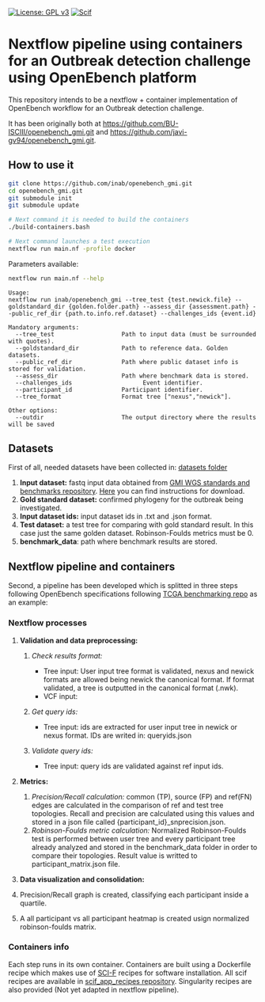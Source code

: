 [![License: GPL v3](https://img.shields.io/badge/License-GPL%20v3-blue.svg)](https://www.gnu.org/licenses/gpl-3.0) [![Scif](https://img.shields.io/badge/Filesystem-Scientific-brightgreen.svg)](https://sci-f.github.io)

# Nextflow pipeline using containers for an Outbreak detection challenge using OpenEbench platform

This repository intends to be a nextflow + container implementation of OpenEbench workflow for an Outbreak detection challenge. 

It has been originally both at <https://github.com/BU-ISCIII/openebench_gmi.git> and <https://github.com/javi-gv94/openebench_gmi.git>.

## How to use it

```Bash
git clone https://github.com/inab/openebench_gmi.git
cd openebench_gmi.git
git submodule init
git submodule update

# Next command it is needed to build the containers
./build-containers.bash

# Next command launches a test execution
nextflow run main.nf -profile docker 
```
Parameters available:
```Bash
nextflow run main.nf --help
```

```
Usage:
nextflow run inab/openebench_gmi --tree_test {test.newick.file} --goldstandard_dir {golden.folder.path} --assess_dir {assessment.path} --public_ref_dir {path.to.info.ref.dataset} --challenges_ids {event.id}

Mandatory arguments:
  --tree_test                   Path to input data (must be surrounded with quotes).
  --goldstandard_dir            Path to reference data. Golden datasets.
  --public_ref_dir              Path where public dataset info is stored for validation.
  --assess_dir                  Path where benchmark data is stored.
  --challenges_ids                    Event identifier.
  --participant_id              Participant identifier.
  --tree_format                 Format tree ["nexus","newick"].

Other options:
  --outdir                      The output directory where the results will be saved
```


## Datasets
First of all, needed datasets have been collected in: [datasets folder](datasets)

1. **Input dataset:** fastq input data obtained from [GMI WGS standards and benchmarks repository](https://github.com/globalmicrobialidentifier-WG3/datasets). [Here](datasets/inputDataset/README.md) you can find instructions for download.
2. **Gold standard dataset:** confirmed phylogeny for the outbreak being investigated.
3. **Input dataset ids:** input dataset ids in .txt and .json format.
4. **Test dataset:** a test tree for comparing with gold standard result. In this case just the same golden dataset. Robinson-Foulds metrics must be 0.
5. **benchmark_data**: path where benchmark results are stored.

## Nextflow pipeline and containers
Second, a pipeline has been developed which is splitted in three steps following OpenEbench specifications following [TCGA benchmarking repo](https://github.com/inab/TCGA_benchmarking_workflow) as an example:

### Nextflow processes
1. **Validation and data preprocessing:**
   1. *Check results format:* 
      - Tree input: User input tree format is validated, nexus and newick formats are allowed being newick the canonical format. If format validated, a tree is outputted in the canonical format (.nwk).
      - VCF input:
    
   2. *Get query ids:* 
      - Tree input: ids are extracted for user input tree in newick or nexus format. IDs are writed in: queryids.json 
    
   3. *Validate query ids:* 
      - Tree input: query ids are validated against ref input ids.

2. **Metrics:**
   1. *Precision/Recall calculation:* common (TP), source (FP) and ref(FN) edges are calculated in the comparison of ref and test tree topologies. Recall and precision are calculated using this values and stored in a json file called {participant_id}_snprecision.json.
   2. *Robinson-Foulds metric calculation:* Normalized Robinson-Foulds test is performed between user tree and every participant tree already analyzed and stored in the benchmark_data folder in order to compare their topologies. Result value is writted to participant_matrix.json file.
  
3. **Data visualization and consolidation:**
  1. Precision/Recall graph is created, classifying each participant inside a quartile.
  2. A all participant vs all participant heatmap is created usign normalized robinson-foulds matrix.

### Containers info

Each step runs in its own container. Containers are built using a Dockerfile recipe which makes use of [SCI-F](https://sci-f.github.io/) recipes for software installation. All scif recipes are available in [scif_app_recipes repository](https://github.com/BU-ISCIII/scif_app_recipes). Singularity recipes are also provided (Not yet adapted in nextflow pipeline).
